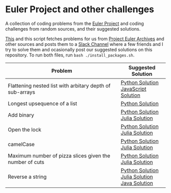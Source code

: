 # Euler Project and other challenges
A collection of coding problems from the [Euler Project](https://projecteuler.net/) and coding challenges from random sources, and their suggested solutions. 

[This](solutions/leetcode-problems) and this script fetches problems for us from [Project Euler Archives](https://projecteuler.net/archives) and other sources and posts them to a [Slack Channel](https://join.slack.com/t/euler-workspace/shared_invite/enQtNjkzMjA2NTE5OTc0LWEzNDFhNzNjOTBlZjMyNDA0NGQzMzMzNzlhMmNjNmI4ZjRhM2I1YzZkYzBkOTQ3MjdhOTNhOTBmMjAwNDk3ZGQ) where a few friends and I try to solve them and ocasionally post our suggested solutions on this repository. To run both files, run `bash ./install_packages.sh`.



| Problem                                                   | Suggested Solution                                     |
| --------------------------------------------------------- | -------------------------------------------------------|
| Flattening nested list with arbitary depth of sub-arrays  | [Python Solution](solutions/flatten-nested-list.py)<br/>[JavaScript Solution](solutions/flatten-nested-list.js)|
|Longest upsequence of a list                               | [Python Solution](solutions/longest-upsequence.py)     |
| Add binary                                                | [Python Solution](solutions/add-binary.py)<br/>[Julia Solution](solutions/add-binary.jl)             |  
| Open the lock                                             | [Python Solution](solutions/open-lock.py)<br/>[Julia Solution](solutions/open-lock.jl)              |
| camelCase                                                 | [Python Solution](solutions/camel-case.py)<br/>[Julia Solution](solutions/camel-case.jl)             |
| Maximum number of pizza slices given the number of cuts   | [Python Solution](solutions/pizza-slices.py)<br/>[Julia Solution](solutions/pizza-slices.jl)           |
| Reverse a string                                          | [Python Solution](solutions/reverse-string.py)<br/>[Julia Solution](solutions/reverse-string.jl)<br/>[Java Solution](solutions/ReverseText.java)           |
